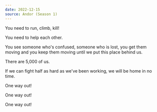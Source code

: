 ```yaml
---
date: 2022-12-15
source: Andor (Season 1)
---
```


You need to run, climb, kill!

You need to help each other.

You see someone who's confused, someone who is lost, you get them moving and you keep them moving until we put this place behind us.

There are 5,000 of us.

If we can fight half as hard as we've been working, we will be home in no time.

One way out!

One way out!

One way out!
